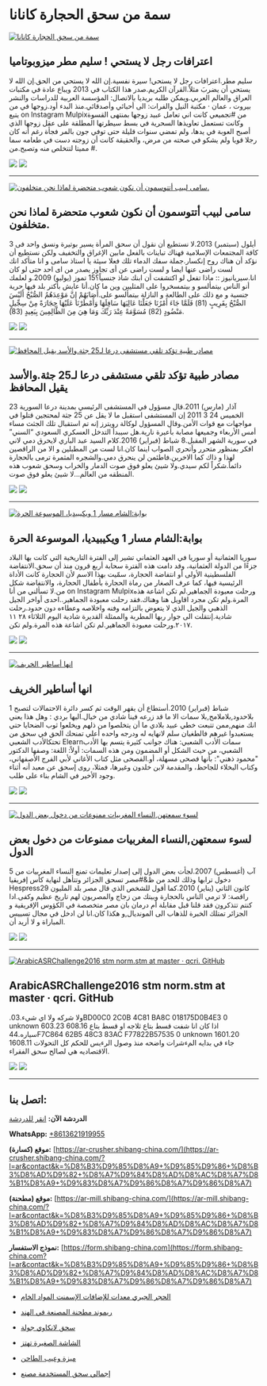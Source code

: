 # سمة من سحق الحجارة كانانا

<a href="https://swt.shibang-china.com/?l=ar&img&k=%D8%B3%D9%85%D8%A9+%D9%85%D9%86+%D8%B3%D8%AD%D9%82+%D8%A7%D9%84%D8%AD%D8%AC%D8%A7%D8%B1%D8%A9+%D9%83%D8%A7%D9%86%D8%A7%D9%86%D8%A7" target="_blank">![سمة من سحق الحجارة كانانا](http://static.shibang-china.com/all-800x300/1238.jpg)</a>

## اعترافات رجل لا يستحي ! سليم مطر ميزوبوتاميا
سليم مطر.اعترافات رجل لا يستحي! سيرة نفسية.إن الله لا يستحي من الحق.إن الله لا يستحي أن يضربَ مثلاً.القرآن الكريم.صدر هذا الكتاب في 2013 ويباع عادة في مكتبات العراق والعالم العربي.ويمكن طلبه بريديا بالاتصال: المؤسسة العربية للدراسات والنشر بيروت ، عمان &middot; مكتبة النيل والفرات: الى أحبائي وأصدقائي.منذ البدء أود.زوجها في من يتبع on Instagram Mulpixمن #تجميعي كانت اني تعامل عبيد زوجها بمنتهى القسوة وكانت تستعمل تعاويذها السحرية في بسط سيطرتها المطلقة على عقل زوجها الذي أصبح العوبة في يدها، ولم تمضي سنوات قليلة حتى توفي جون بالمر فجأة رغم أنه كان رجلا قويا ولم يشكو في صحته من مرض، والحقيقة كانت أن زوجته دست في طعامه سما مميتا لتتخلص منه وتصبح.من #.


<a href="https://whatsapp.shibangsoft.com/WhatsApp.php" target="_blank" title="WhatsApp">![](http://static.shibang-china.com/icon/whatsapp.png)</a> <a href="https://swt.shibang-china.com/?l=ar&icon&k=%D8%B3%D9%85%D8%A9+%D9%85%D9%86+%D8%B3%D8%AD%D9%82+%D8%A7%D9%84%D8%AD%D8%AC%D8%A7%D8%B1%D8%A9+%D9%83%D8%A7%D9%86%D8%A7%D9%86%D8%A7" target="_blank">![](http://static.shibang-china.com/icon/chat-ar.png)</a>

---

<a href="https://swt.shibang-china.com/?l=ar&img&k=%D8%B3%D9%85%D8%A9+%D9%85%D9%86+%D8%B3%D8%AD%D9%82+%D8%A7%D9%84%D8%AD%D8%AC%D8%A7%D8%B1%D8%A9+%D9%83%D8%A7%D9%86%D8%A7%D9%86%D8%A7" target="_blank">![سامى لبيب أتتوسمون أن نكون شعوب متحضرة لماذا نحن متخلفون.](http://static.shibang-china.com/all-800x300/1098.jpg)</a>

## سامى لبيب أتتوسمون أن نكون شعوب متحضرة لماذا نحن متخلفون.
3 أيلول (سبتمبر) 2013.لا نستطيع أن نقول أن سحق المرأة يسير بوتيرة ونسق واحد فى كافة المجتمعات الإسلامية فهناك تباينات بالفعل مابين الإغراق والتخفيف ولكن نستطيع أن نؤكد أن هناك روح إنكسار.جملة سفك الدماء تلك فعلا سيئة يا استاذ سامى و انا متأكد انك لست راضى عنها ايضا و لست راضى عن أى تجاوز يصدر من اى احد حتى لو كان انا.سيريانيوز :: ماذا تفعل لو اكتشفت أن ابنك شاذ جنسياً؟15 تموز (يوليو) 2009.و لعلمك أنو الناس بيتمألسو و بيتمسخروا على المثليين وين ما كان.أنا عايش بأكتر بلد فيها حرية جنسية و مع ذلك على الطالعة و النازلة بيتمألسو على.أَصَابَهُمْ إِنَّ مَوْعِدَهُمُ الصُّبْحُ أَلَيْسَ الصُّبْحُ بِقَرِيبٍ (81) فَلَمَّا جَاءَ أَمْرُنَا جَعَلْنَا عَالِيَهَا سَافِلَهَا وَأَمْطَرْنَا عَلَيْهَا حِجَارَةً مِنْ سِجِّيلٍ مَنْضُودٍ (82) مُسَوَّمَةً عِنْدَ رَبِّكَ وَمَا هِيَ مِنَ الظَّالِمِينَ بِبَعِيدٍ (83).


<a href="https://whatsapp.shibangsoft.com/WhatsApp.php" target="_blank" title="WhatsApp">![](http://static.shibang-china.com/icon/whatsapp.png)</a> <a href="https://swt.shibang-china.com/?l=ar&icon&k=%D8%B3%D9%85%D8%A9+%D9%85%D9%86+%D8%B3%D8%AD%D9%82+%D8%A7%D9%84%D8%AD%D8%AC%D8%A7%D8%B1%D8%A9+%D9%83%D8%A7%D9%86%D8%A7%D9%86%D8%A7" target="_blank">![](http://static.shibang-china.com/icon/chat-ar.png)</a>

---

<a href="https://swt.shibang-china.com/?l=ar&img&k=%D8%B3%D9%85%D8%A9+%D9%85%D9%86+%D8%B3%D8%AD%D9%82+%D8%A7%D9%84%D8%AD%D8%AC%D8%A7%D8%B1%D8%A9+%D9%83%D8%A7%D9%86%D8%A7%D9%86%D8%A7" target="_blank">![مصادر طبية تؤكد تلقي مستشفى درعا لـ25 جثة.والأسد يقيل المحافظ](http://static.shibang-china.com/all-800x300/931.jpg)</a>

## مصادر طبية تؤكد تلقي مستشفى درعا لـ25 جثة.والأسد يقيل المحافظ
23 آذار (مارس) 2011.قال مسؤول في المستشفى الرئيسي بمدينة درعا السورية الخميس 24 3 2011 إن المستشفى استقبل ما لا يقل عن 25 جثة لمحتجين قتلوا في مواجهات مع قوات الأمن.وقال المسؤول لوكالة رويترز إنه تم استقبال تلك الجثث مساء أمس الأربعاء وجميعها مصابة بأعيرة نارية.هل سيبدأ التدخل العسكري السعودي “السني” في سورية الشهر المقبل.8 شباط (فبراير) 2016.كلام السيد عبد الباري لايحرق دمي لاني افكر بمنظور متحرر وأتحري الصواب اينما كان.انا لست من المطبلين و الا من الراقصين لهذا و ذاك كما الاخرين.فاطئمن لن ينحرق دمي.والشجره المثمرة ترمى بالحجارة دائماً.شكراً لكم سيدي.ولا شيئ يعلو فوق صوت الدمار والخراب وسحق شعوب هذه المنطقه من العالم…لا شيئ يعلو فوق صوت.


<a href="https://whatsapp.shibangsoft.com/WhatsApp.php" target="_blank" title="WhatsApp">![](http://static.shibang-china.com/icon/whatsapp.png)</a> <a href="https://swt.shibang-china.com/?l=ar&icon&k=%D8%B3%D9%85%D8%A9+%D9%85%D9%86+%D8%B3%D8%AD%D9%82+%D8%A7%D9%84%D8%AD%D8%AC%D8%A7%D8%B1%D8%A9+%D9%83%D8%A7%D9%86%D8%A7%D9%86%D8%A7" target="_blank">![](http://static.shibang-china.com/icon/chat-ar.png)</a>

---

<a href="https://swt.shibang-china.com/?l=ar&img&k=%D8%B3%D9%85%D8%A9+%D9%85%D9%86+%D8%B3%D8%AD%D9%82+%D8%A7%D9%84%D8%AD%D8%AC%D8%A7%D8%B1%D8%A9+%D9%83%D8%A7%D9%86%D8%A7%D9%86%D8%A7" target="_blank">![بوابة:الشام مسار 1 ويكيبيديا، الموسوعة الحرة](http://static.shibang-china.com/all-800x300/330.jpg)</a>

## بوابة:الشام مسار 1 ويكيبيديا، الموسوعة الحرة
سوريا العثمانية أو سوريا في العهد العثماني تشير إلى الفترة التاريخية التي كانت بها البلاد جزءًا من الدولة العثمانية، وقد دامت هذه الفترة سحابة أربع قرون منذ أن سحق.الانتفاضة الفلسطينية الأولى أو انتفاضة الحجارة، سمّيت بهذا الاسم لأن الحجارة كانت الأداة الرئيسية فيها، كما عرف الصغار من رماة الحجارة بأطفال الحجارة، والانتفاضة شكل من.لا تسألني من أنا on Instagram Mulpixورحلت معبودة الجماهير.لم تكن اشاعة هذه المرة.ولم تكن مجرد اقاويل هنا وهناك.فقد رحلت معبودة الجماهير..احدى أواخر الجيل الذهبي والجيل الذي لا يتعوض بالتزامه وفنه واخلاصه وعطاءه دون حدود.رحلت شادية.إنتقلت الى جوار ربها المطربة والممثلة القديرة شادية اليوم الثلاثاء ٢٨ ١١ ٢٠١٧.ورحلت معبودة الجماهير.لم تكن اشاعة هذه المرة.ولم تكن.


<a href="https://whatsapp.shibangsoft.com/WhatsApp.php" target="_blank" title="WhatsApp">![](http://static.shibang-china.com/icon/whatsapp.png)</a> <a href="https://swt.shibang-china.com/?l=ar&icon&k=%D8%B3%D9%85%D8%A9+%D9%85%D9%86+%D8%B3%D8%AD%D9%82+%D8%A7%D9%84%D8%AD%D8%AC%D8%A7%D8%B1%D8%A9+%D9%83%D8%A7%D9%86%D8%A7%D9%86%D8%A7" target="_blank">![](http://static.shibang-china.com/icon/chat-ar.png)</a>

---

<a href="https://swt.shibang-china.com/?l=ar&img&k=%D8%B3%D9%85%D8%A9+%D9%85%D9%86+%D8%B3%D8%AD%D9%82+%D8%A7%D9%84%D8%AD%D8%AC%D8%A7%D8%B1%D8%A9+%D9%83%D8%A7%D9%86%D8%A7%D9%86%D8%A7" target="_blank">![انها أساطير الخريف](http://static.shibang-china.com/all-800x300/288.jpg)</a>

## انها أساطير الخريف
1 شباط (فبراير) 2010.أستطاع أن يقهر الوقت ثم كسر دائرة الاحتمالات لتصبح بلاحدود,بلاملامح,بلا سمات الا ما قد زرعه فينا شادي من خيال.اليها بردي : وهل هذا يعني انك منهم,ممن تتبعت خطي عبيد بلادي ما أن يتخلصوا من ذلهم ويخلعوا ثوب الضحايا حتي يستعبدوا غيرهم فالطغيان سلم لانهايه له ودرجه واحده أعلي تمنحك الحق في سحق من تحتكالأدب الشعبي Elearnسمات الأدب الشعبي: هناك جوانب كثيرة يتسم بها الأدب الشعبي، من حيث الشكل أو المضمون ومن هذه السمات: أولاً: اللغة: وصفها الدكتور &quot;محمود ذهني&quot;: بأنها فصحى مسهلة، أو.الفصحى مثل كتاب الأغاني لأبي الفرج الأصفهاني، وكتاب البخلاء للجاحظ، والمقدمة لابن خلدون وغيرها، فمثلا، روى إسحق عن معبد أنه أثناء وجود الأخير في الشام بناء على طلب.


<a href="https://whatsapp.shibangsoft.com/WhatsApp.php" target="_blank" title="WhatsApp">![](http://static.shibang-china.com/icon/whatsapp.png)</a> <a href="https://swt.shibang-china.com/?l=ar&icon&k=%D8%B3%D9%85%D8%A9+%D9%85%D9%86+%D8%B3%D8%AD%D9%82+%D8%A7%D9%84%D8%AD%D8%AC%D8%A7%D8%B1%D8%A9+%D9%83%D8%A7%D9%86%D8%A7%D9%86%D8%A7" target="_blank">![](http://static.shibang-china.com/icon/chat-ar.png)</a>

---

<a href="https://swt.shibang-china.com/?l=ar&img&k=%D8%B3%D9%85%D8%A9+%D9%85%D9%86+%D8%B3%D8%AD%D9%82+%D8%A7%D9%84%D8%AD%D8%AC%D8%A7%D8%B1%D8%A9+%D9%83%D8%A7%D9%86%D8%A7%D9%86%D8%A7" target="_blank">![لسوء سمعتهن,النساء المغربيات ممنوعات من دخول بعض الدول](http://static.shibang-china.com/all-800x300/755.jpg)</a>

## لسوء سمعتهن,النساء المغربيات ممنوعات من دخول بعض الدول
5 آب (أغسطس) 2007.لجأت بعض الدول إلى إصدار تعليمات تمنع النساء المغربيات من دخول ترابها وذلك للحد من ظ&amp;#مصر تسحق الجزائر وتتأهل لنهاية كأس إفريقيا Hespress29 كانون الثاني (يناير) 2010.كما أقول للشخص الذي قال مصر بلد المليون راقصة: لا ترمي الناس بالحجارة وبيتك من زجاج والمصريون لهم تاريخ عظيم وكفى.ادا كنتم تتذكرون فقد قلنا قبل مقابلة أم درمان بان مصر متخصصة في الكؤوس الإفريقية و الجزائر تمتلك الخبرة للذهاب الى المونديال,و هكذا كان.انا لن ادخل في مجال تسييس المباراة و لا أريد أن.


<a href="https://whatsapp.shibangsoft.com/WhatsApp.php" target="_blank" title="WhatsApp">![](http://static.shibang-china.com/icon/whatsapp.png)</a> <a href="https://swt.shibang-china.com/?l=ar&icon&k=%D8%B3%D9%85%D8%A9+%D9%85%D9%86+%D8%B3%D8%AD%D9%82+%D8%A7%D9%84%D8%AD%D8%AC%D8%A7%D8%B1%D8%A9+%D9%83%D8%A7%D9%86%D8%A7%D9%86%D8%A7" target="_blank">![](http://static.shibang-china.com/icon/chat-ar.png)</a>

---

<a href="https://swt.shibang-china.com/?l=ar&img&k=%D8%B3%D9%85%D8%A9+%D9%85%D9%86+%D8%B3%D8%AD%D9%82+%D8%A7%D9%84%D8%AD%D8%AC%D8%A7%D8%B1%D8%A9+%D9%83%D8%A7%D9%86%D8%A7%D9%86%D8%A7" target="_blank">![ArabicASRChallenge2016 stm norm.stm at master · qcri. GitHub](http://static.shibang-china.com/all-800x300/806.jpg)</a>

## ArabicASRChallenge2016 stm norm.stm at master · qcri. GitHub
.ولا شركه ولا اي شيء.03BD00C0 2C0B 4C81 BA8C 018175D0B4E3 0 unknown 603.23 608.16 اذا كان انا شفت قسط بتاع ثلاجه او قسط بتاع سياره.44F7C864 62B5 48C3 83AC F77822B57535 0 unknown 1601.20 1608.11 جاء في بدايه المءشرات واضحه منذ وصول الرءيس للحكم كل التحولات الاقتصاديه هي لصالح سحق الفقراء.

<a href="https://whatsapp.shibangsoft.com/WhatsApp.php" target="_blank" title="WhatsApp">![](http://static.shibang-china.com/icon/whatsapp.png)</a> <a href="https://swt.shibang-china.com/?l=ar&icon&k=%D8%B3%D9%85%D8%A9+%D9%85%D9%86+%D8%B3%D8%AD%D9%82+%D8%A7%D9%84%D8%AD%D8%AC%D8%A7%D8%B1%D8%A9+%D9%83%D8%A7%D9%86%D8%A7%D9%86%D8%A7" target="_blank">![](http://static.shibang-china.com/icon/chat-ar.png)</a>

---
## اتصل بنا:

**الدردشة الآن:** [انقر للدردشة](https://swt.shibang-china.com?l=ar&contact&k=%D8%B3%D9%85%D8%A9+%D9%85%D9%86+%D8%B3%D8%AD%D9%82+%D8%A7%D9%84%D8%AD%D8%AC%D8%A7%D8%B1%D8%A9+%D9%83%D8%A7%D9%86%D8%A7%D9%86%D8%A7)

**WhatsApp:**  [+8613621919955](https://whatsapp.shibangsoft.com/WhatsApp.php)

**موقع (كسارة):** [https://ar-crusher.shibang-china.com/](https://ar-crusher.shibang-china.com/?l=ar&contact&k=%D8%B3%D9%85%D8%A9+%D9%85%D9%86+%D8%B3%D8%AD%D9%82+%D8%A7%D9%84%D8%AD%D8%AC%D8%A7%D8%B1%D8%A9+%D9%83%D8%A7%D9%86%D8%A7%D9%86%D8%A7)

**موقع (مطحنة):** [https://ar-mill.shibang-china.com/](https://ar-mill.shibang-china.com/?l=ar&contact&k=%D8%B3%D9%85%D8%A9+%D9%85%D9%86+%D8%B3%D8%AD%D9%82+%D8%A7%D9%84%D8%AD%D8%AC%D8%A7%D8%B1%D8%A9+%D9%83%D8%A7%D9%86%D8%A7%D9%86%D8%A7)

**نموذج الاستفسار:** [https://form.shibang-china.com](https://form.shibang-china.com?l=ar&contact&k=%D8%B3%D9%85%D8%A9+%D9%85%D9%86+%D8%B3%D8%AD%D9%82+%D8%A7%D9%84%D8%AD%D8%AC%D8%A7%D8%B1%D8%A9+%D9%83%D8%A7%D9%86%D8%A7%D9%86%D8%A7)

* [الحجر الجيري معدات للإضافات الإسمنت المواد الخام](../22/%D8%A7%D9%84%D8%AD%D8%AC%D8%B1%20%D8%A7%D9%84%D8%AC%D9%8A%D8%B1%D9%8A%20%D9%85%D8%B9%D8%AF%D8%A7%D8%AA%20%D9%84%D9%84%D8%A5%D8%B6%D8%A7%D9%81%D8%A7%D8%AA%20%D8%A7%D9%84%D8%A5%D8%B3%D9%85%D9%86%D8%AA%20%D8%A7%D9%84%D9%85%D9%88%D8%A7%D8%AF%20%D8%A7%D9%84%D8%AE%D8%A7%D9%85.md)

* [ريموند مطحنة المصنعة في الهند](../22/%D8%B1%D9%8A%D9%85%D9%88%D9%86%D8%AF%20%D9%85%D8%B7%D8%AD%D9%86%D8%A9%20%D8%A7%D9%84%D9%85%D8%B5%D9%86%D8%B9%D8%A9%20%D9%81%D9%8A%20%D8%A7%D9%84%D9%87%D9%86%D8%AF.md)

* [سحق لانكاوي جولة](../23/%D8%B3%D8%AD%D9%82%20%D9%84%D8%A7%D9%86%D9%83%D8%A7%D9%88%D9%8A%20%D8%AC%D9%88%D9%84%D8%A9.md)

* [الشاشة الصغيرة تهتز](../21/%D8%A7%D9%84%D8%B4%D8%A7%D8%B4%D8%A9%20%D8%A7%D9%84%D8%B5%D8%BA%D9%8A%D8%B1%D8%A9%20%D8%AA%D9%87%D8%AA%D8%B2.md)

* [ميزة وعيب الطاحن](../23/%D9%85%D9%8A%D8%B2%D8%A9%20%D9%88%D8%B9%D9%8A%D8%A8%20%D8%A7%D9%84%D8%B7%D8%A7%D8%AD%D9%86.md)

* [إجمالي سحق المستخدمة مصنع](../24/%D8%A5%D8%AC%D9%85%D8%A7%D9%84%D9%8A%20%D8%B3%D8%AD%D9%82%20%D8%A7%D9%84%D9%85%D8%B3%D8%AA%D8%AE%D8%AF%D9%85%D8%A9%20%D9%85%D8%B5%D9%86%D8%B9.md)